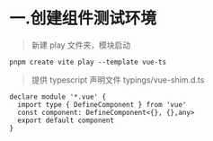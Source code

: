 # ⼀.创建组件测试环境

> 新建 play 文件夹，模块启动

```
pnpm create vite play --template vue-ts
```

> 提供 typescript 声明⽂件 typings/vue-shim.d.ts

```
declare module '*.vue' {
  import type { DefineComponent } from 'vue'
  const component: DefineComponent<{}, {},any>
  export default component
}
```
